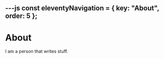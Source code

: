 ---js
const eleventyNavigation = {
	key: "About",
	order: 5
};
---
# About

I am a person that writes stuff.
